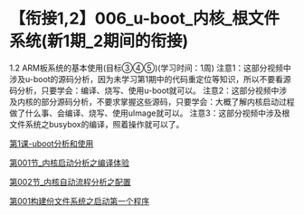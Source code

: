 # 【衔接1,2】006_u-boot_内核_根文件系统(新1期_2期间的衔接)

1.2 ARM板系统的基本使用(目标③④⑤)(学习时间：1周)
注意1：这部分视频中涉及u-boot的源码分析，因为未学习第1期中的代码重定位等知识，所以不要看源码分析，只要学会：编译、烧写、使用u-boot就可以。
注意2：这部分视频中涉及内核的部分源码分析，不要求掌握这些源码，只要学会：大概了解内核启动过程做了什么事、会编译、烧写、使用uImage就可以。
注意3：这部分视频中涉及根文件系统之busybox的编译，照着操作就可以了。

[第1课-uboot分析和使用](%E3%80%90%E8%A1%94%E6%8E%A51,2%E3%80%91006_u-boot_%E5%86%85%E6%A0%B8_%E6%A0%B9%E6%96%87%E4%BB%B6%E7%B3%BB%E7%BB%9F(%E6%96%B01%E6%9C%9F_2%E6%9C%9F%E9%97%B4%E7%9A%84%E8%A1%94%E6%8E%A5)%20679b6dacc6574fe7b7818f57a9c94023/%E7%AC%AC1%E8%AF%BE-uboot%E5%88%86%E6%9E%90%E5%92%8C%E4%BD%BF%E7%94%A8%20daa9deaecf9b4a2b8404e958bf0c4bfa.md)

[第001节_内核启动分析之编译体验](%E3%80%90%E8%A1%94%E6%8E%A51,2%E3%80%91006_u-boot_%E5%86%85%E6%A0%B8_%E6%A0%B9%E6%96%87%E4%BB%B6%E7%B3%BB%E7%BB%9F(%E6%96%B01%E6%9C%9F_2%E6%9C%9F%E9%97%B4%E7%9A%84%E8%A1%94%E6%8E%A5)%20679b6dacc6574fe7b7818f57a9c94023/%E7%AC%AC001%E8%8A%82_%E5%86%85%E6%A0%B8%E5%90%AF%E5%8A%A8%E5%88%86%E6%9E%90%E4%B9%8B%E7%BC%96%E8%AF%91%E4%BD%93%E9%AA%8C%20659ed7dc1d084f7390647259882e7285.md)

[第002节_内核自动流程分析之配置](%E3%80%90%E8%A1%94%E6%8E%A51,2%E3%80%91006_u-boot_%E5%86%85%E6%A0%B8_%E6%A0%B9%E6%96%87%E4%BB%B6%E7%B3%BB%E7%BB%9F(%E6%96%B01%E6%9C%9F_2%E6%9C%9F%E9%97%B4%E7%9A%84%E8%A1%94%E6%8E%A5)%20679b6dacc6574fe7b7818f57a9c94023/%E7%AC%AC002%E8%8A%82_%E5%86%85%E6%A0%B8%E8%87%AA%E5%8A%A8%E6%B5%81%E7%A8%8B%E5%88%86%E6%9E%90%E4%B9%8B%E9%85%8D%E7%BD%AE%2096aca427dc994642aa3bb44bc3ec95e6.md)

[第001构建份文件系统之启动第一个程序](%E3%80%90%E8%A1%94%E6%8E%A51,2%E3%80%91006_u-boot_%E5%86%85%E6%A0%B8_%E6%A0%B9%E6%96%87%E4%BB%B6%E7%B3%BB%E7%BB%9F(%E6%96%B01%E6%9C%9F_2%E6%9C%9F%E9%97%B4%E7%9A%84%E8%A1%94%E6%8E%A5)%20679b6dacc6574fe7b7818f57a9c94023/%E7%AC%AC001%E6%9E%84%E5%BB%BA%E4%BB%BD%E6%96%87%E4%BB%B6%E7%B3%BB%E7%BB%9F%E4%B9%8B%E5%90%AF%E5%8A%A8%E7%AC%AC%E4%B8%80%E4%B8%AA%E7%A8%8B%E5%BA%8F%2076d9b5145cf7412da91a9cf2ff0e8deb.md)